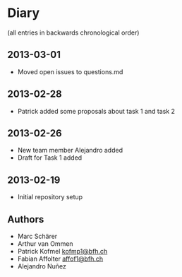 Diary
=====

(all entries in backwards chronological order)

2013-03-01
----------
- Moved open issues to questions.md

2013-02-28
----------
- Patrick added some proposals about task 1 and task 2

2013-02-26
----------
- New team member Alejandro added
- Draft for Task 1 added

2013-02-19
----------
- Initial repository setup

Authors
-------
- Marc Schärer
- Arthur van Ommen
- Patrick Kofmel        kofmp1@bfh.ch
- Fabian Affolter       affof1@bfh.ch
- Alejandro Nuñez
